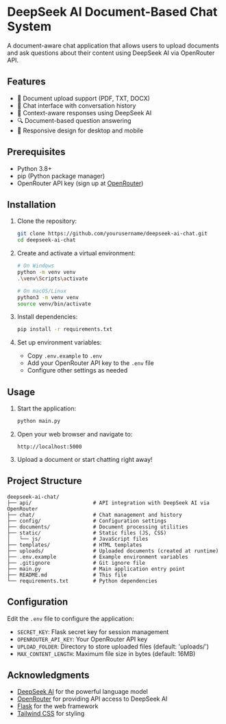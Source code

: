 # DeepSeek AI Document-Based Chat System

A document-aware chat application that allows users to upload documents and ask questions about their content using DeepSeek AI via OpenRouter API.

## Features

- 📄 Document upload support (PDF, TXT, DOCX)
- 💬 Chat interface with conversation history
- 🧠 Context-aware responses using DeepSeek AI
- 🔍 Document-based question answering
- 📱 Responsive design for desktop and mobile

## Prerequisites

- Python 3.8+
- pip (Python package manager)
- OpenRouter API key (sign up at [OpenRouter](https://openrouter.ai/))

## Installation

1. Clone the repository:
   ```bash
   git clone https://github.com/yourusername/deepseek-ai-chat.git
   cd deepseek-ai-chat
   ```

2. Create and activate a virtual environment:
   ```bash
   # On Windows
   python -m venv venv
   .\venv\Scripts\activate
   
   # On macOS/Linux
   python3 -m venv venv
   source venv/bin/activate
   ```

3. Install dependencies:
   ```bash
   pip install -r requirements.txt
   ```

4. Set up environment variables:
   - Copy `.env.example` to `.env`
   - Add your OpenRouter API key to the `.env` file
   - Configure other settings as needed

## Usage

1. Start the application:
   ```bash
   python main.py
   ```

2. Open your web browser and navigate to:
   ```
   http://localhost:5000
   ```

3. Upload a document or start chatting right away!

## Project Structure

```
deepseek-ai-chat/
├── api/                    # API integration with DeepSeek AI via OpenRouter
├── chat/                   # Chat management and history
├── config/                 # Configuration settings
├── documents/              # Document processing utilities
├── static/                 # Static files (JS, CSS)
│   └── js/                 # JavaScript files
├── templates/              # HTML templates
├── uploads/                # Uploaded documents (created at runtime)
├── .env.example            # Example environment variables
├── .gitignore              # Git ignore file
├── main.py                 # Main application entry point
├── README.md               # This file
└── requirements.txt        # Python dependencies
```

## Configuration

Edit the `.env` file to configure the application:

- `SECRET_KEY`: Flask secret key for session management
- `OPENROUTER_API_KEY`: Your OpenRouter API key
- `UPLOAD_FOLDER`: Directory to store uploaded files (default: 'uploads/')
- `MAX_CONTENT_LENGTH`: Maximum file size in bytes (default: 16MB)


## Acknowledgments

- [DeepSeek AI](https://deepseek.com/) for the powerful language model
- [OpenRouter](https://openrouter.ai/) for providing API access to DeepSeek AI
- [Flask](https://flask.palletsprojects.com/) for the web framework
- [Tailwind CSS](https://tailwindcss.com/) for styling
